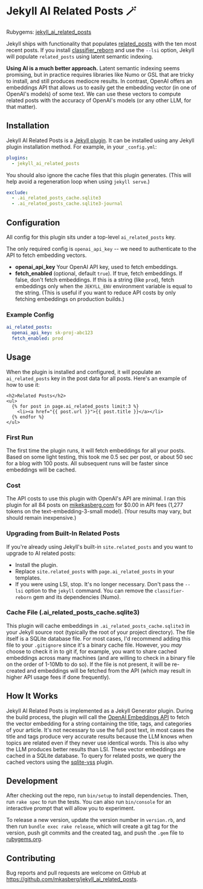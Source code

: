# Jekyll AI Related Posts 🪄

Rubygems: [jekyll_ai_related_posts](https://rubygems.org/gems/jekyll_ai_related_posts)

Jekyll ships with functionality that populates
[related_posts](https://jekyllrb.com/docs/variables/) with the ten most recent
posts. If you install
[classifier_reborn](https://jekyll.github.io/classifier-reborn/) and use the
`--lsi` option, Jekyll will populate `related_posts` using latent semantic
indexing. 

**Using AI is a much better approach.** Latent semantic indexing seems
promising, but in practice requires libraries like Numo or GSL that are tricky
to install, and still produces mediocre results. In contrast, OpenAI offers an
embeddings API that allows us to easily get the embedding vector (in one of
OpenAI's models) of some text. We can use these vectors to compute related
posts with the accuracy of OpenAI's models (or any other LLM, for that matter).

## Installation

Jekyll AI Related Posts is a [Jekyll
plugin](https://jekyllrb.com/docs/plugins/installation/). It can be installed
using any Jekyll plugin installation method. For example, in your `_config.yml`:

```yaml
plugins:
  - jekyll_ai_related_posts
```

You should also ignore the cache files that this plugin generates. (This will
help avoid a regeneration loop when using `jekyll serve`.)

```yaml
exclude:
  - .ai_related_posts_cache.sqlite3
  - .ai_related_posts_cache.sqlite3-journal
```


## Configuration

All config for this plugin sits under a top-level `ai_related_posts` key.

The only required config is `openai_api_key` -- we need to authenticate to the
API to fetch embedding vectors.

- **openai_api_key** Your OpenAI API key, used to fetch embeddings.
- **fetch_enabled** (optional, default `true`). If true, fetch embeddings. If
  false, don't fetch embeddings. If this is a string (like `prod`), fetch
  embeddings only when the `JEKYLL_ENV` environment variable is equal to the
  string. (This is useful if you want to reduce API costs by only fetching
  embeddings on production builds.)

### Example Config

```yaml
ai_related_posts:
  openai_api_key: sk-proj-abc123
  fetch_enabled: prod
```

## Usage

When the plugin is installed and configured, it will populate an
`ai_related_posts` key in the post data for all posts. Here's an example of how
to use it:

```liquid
<h2>Related Posts</h2>
<ul>
  {% for post in page.ai_related_posts limit:3 %}
    <li><a href="{{ post.url }}">{{ post.title }}</a></li>
  {% endfor %}
</ul>
```

### First Run

The first time the plugin runs, it will fetch embeddings for all your posts.
Based on some light testing, this took me 0.5 sec per post, or about 50 sec for
a blog with 100 posts. All subsequent runs will be faster since embeddings will
be cached.

### Cost

The API costs to use this plugin with OpenAI's API are minimal. I ran this
plugin for all 84 posts on [mikekasberg.com](https://www.mikekasberg.com) for
$0.00 in API fees (1,277 tokens on the text-embedding-3-small model). (Your
results may vary, but should remain inexpensive.)

### Upgrading from Built-In Related Posts

If you're already using Jekyll's built-in `site.related_posts` and you want to
upgrade to AI related posts:

- Install the plugin.
- Replace `site.related_posts` with `page.ai_related_posts` in your templates.
- If you were using LSI, stop. It's no longer necessary. Don't pass the `--lsi`
  option to the `jekyll` command. You can remove the `classifier-reborn` gem and
  its dependencies (Numo).

### Cache File (.ai_related_posts_cache.sqlite3)

This plugin will cache embeddings in `.ai_related_posts_cache.sqlite3` in your
Jekyll source root (typically the root of your project directory). The file
itself is a SQLite database file. For most cases, I'd recommend adding this file
to your `.gitignore` since it's a binary cache file. However, you _may_ choose
to check it in to git if, for example, you want to share cached embeddings
across many machines (and are willing to check in a binary file on the order of
1-10Mb to do so). If the file is not present, it will be re-created and
embeddings will be fetched from the API (which may result in higher API usage
fees if done frequently).

## How It Works

Jekyll AI Related Posts is implemented as a Jekyll Generator plugin. During the
build process, the plugin will call the [OpenAI Embeddings
API](https://platform.openai.com/docs/guides/embeddings) to fetch the vector
embedding for a string containing the title, tags, and categories of your
article. It's not necessary to use the full post text, in most cases the title
and tags produce very accurate results because the LLM knows when topics are
related even if they never use identical words. This is also why the LLM
produces better results than LSI. These vector embeddings are cached in a SQLite
database. To query for related posts, we query the cached vectors using the
[sqlite-vss](https://github.com/asg017/sqlite-vss) plugin.

## Development

After checking out the repo, run `bin/setup` to install dependencies. Then, run
`rake spec` to run the tests. You can also run `bin/console` for an interactive
prompt that will allow you to experiment.

To release a new version, update the version number in `version.rb`, and then
run `bundle exec rake release`, which will create a git tag for the version,
push git commits and the created tag, and push the `.gem` file to
[rubygems.org](https://rubygems.org).

## Contributing

Bug reports and pull requests are welcome on GitHub at
https://github.com/mkasberg/jekyll_ai_related_posts.

